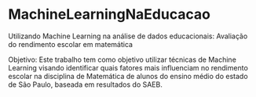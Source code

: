 # MachineLearningNaEducacao
Utilizando Machine Learning na análise de dados educacionais: Avaliação do rendimento escolar em matemática

Objetivo:
Este trabalho tem como objetivo utilizar técnicas de Machine Learning visando identificar quais fatores mais influenciam no rendimento escolar na disciplina de Matemática de alunos do ensino médio do estado de São Paulo, baseada em resultados do SAEB.

